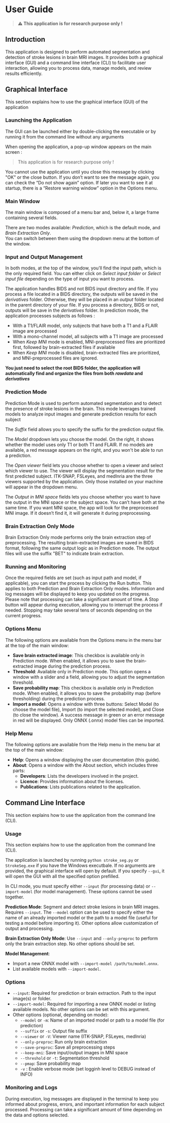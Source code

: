 # User Guide

>**⚠ This application is for research purpose only !**

## Introduction

This application is designed to perform automated segmentation and detection of stroke lesions in brain MRI images. It provides both a graphical interface (GUI) and a command line interface (CLI) to facilitate user interaction, allowing you to process data, manage models, and review results efficiently.

## Graphical Interface
This section explains how to use the graphical interface (GUI) of the application

### Launching the Application

The GUI can be launched either by double-clicking the executable or by running it from the command line without any arguments

When opening the application, a pop-up window appears on the main screen :
> This application is for research purpose only !

You cannot use the application until you close this message by clicking "OK" or the close button. If you don’t want to see the message again, you can check the “Do not show again” option. If later you want to see it at startup, there is a “Restore warning window” option in the Options menu.

### Main Window
The main window is composed of a menu bar and, below it, a large frame containing several fields.

There are two modes available: *Prediction*, which is the default mode, and *Brain Extraction Only*.  
You can switch between them using the dropdown menu at the bottom of the window.

### Input and Output Management

In both modes, at the top of the window, you’ll find the input path, which is the only required field. You can either click on *Select input folder* or *Select input file* depending on the type of input you want to process. 

The application handles BIDS and not BIDS input directory and file. If you process a file located in a BIDS directory, the outputs will be saved in the *derivatives* folder. Otherwise, they will be placed in an *output* folder located in the parent directory of your file. If you process a directory, BIDS or not, outputs will be save in the *derivatives* folder. In prediction mode, the application processes subjects as follows : 
- With a T1/FLAIR model, only subjects that have both a T1 and a FLAIR image are processed
- With a mono-channel model, all subjects with a T1 image are processed
- When *Keep MNI* mode is enabled, MNI-preprocessed files are prioritized first, followed by brain-extracted files if available 
- When *Keep MNI* mode is disabled, brain-extracted files are prioritized, and MNI-preprocessed files are ignored.

**You just need to select the root BIDS folder, the application will automatically find and organize the files from both *rawdata* and *derivatives***


### Prediction Mode

Prediction Mode is used to perform automated segmentation and to detect the presence of stroke lesions in the brain. This mode leverages trained models to analyze input images and generate prediction results for each subject

The *Suffix* field allows you to specify the suffix for the prediction output file.

The *Model* dropdown lets you choose the model. On the right, it shows whether the model uses only T1 or both T1 and FLAIR. If no models are available, a red message appears on the right, and you won't be able to run a prediction.

The *Open viewer* field lets you choose whether to open a viewer and select which viewer to use. The viewer will display the segmentation result for the first predicted subject. ITK-SNAP, FSLeyes, and medInria are the three viewers supported by the application. Only those installed on your machine will appear in the dropdown menu.

The *Output in MNI space* fields lets you choose whether you want to have the output in the MNI space or the subject space. You can’t have both at the same time. If you want MNI space, the app will look for the preprocessed MNI image. If it doesn’t find it, it will generate it during preprocessing.

### Brain Extraction Only Mode

Brain Extraction Only mode performs only the brain extraction step of preprocessing. The resulting brain-extracted images are saved in BIDS format, following the same output logic as in Prediction mode. The output files will use the suffix "BET" to indicate brain extraction.

### Running and Monitoring

Once the required fields are set (such as input path and model, if applicable), you can start the process by clicking the Run button. This applies to both Prediction and Brain Extraction Only modes. Information and log messages will be displayed to keep you updated on the progress. Please note that processing can take a significant amount of time. A Stop button will appear during execution, allowing you to interrupt the process if needed. Stopping may take several tens of seconds depending on the current progress.

### Options Menu

The following options are available from the Options menu in the menu bar at the top of the main window:

- **Save brain extracted image**: This checkbox is available only in Prediction mode. When enabled, it allows you to save the brain-extracted image during the prediction process.
- **Threshold**: Available only in Prediction mode. This option opens a window with a slider and a field, allowing you to adjust the segmentation threshold.
- **Save probability map**: This checkbox is available only in Prediction mode. When enabled, it allows you to save the probability map (before thresholding) during the prediction process.
- **Import a model**: Opens a window with three buttons: Select Model (to choose the model file), Import (to import the selected model), and Close (to close the window). A success message in green or an error message in red will be displayed. Only ONNX (.onnx) model files can be imported.

### Help Menu

The following options are available from the Help menu in the menu bar at the top of the main window:

- **Help**: Opens a window displaying the user documentation (this guide).
- **About**: Opens a window with the About section, which includes three parts:
  - **Developers**: Lists the developers involved in the project.
  - **Licence**: Provides information about the licenses.
  - **Publications**: Lists publications related to the application.

## Command Line Interface

This section explains how to use the application from the command line (CLI).
### Usage

This section explains how to use the application from the command line (CLI).

The application is launched by running `python stroke_seg.py` or `StrokeSeg.exe` if you have the Windows executbale. If no arguments are provided, the graphical interface will open by default. If you specify `--gui`, it will open the GUI with all the specified option prefilled. 

In CLI mode, you must specify either `--input` (for processing data) or `--import-model` (for model management). These options cannot be used together.

**Prediction Mode**: Segment and detect stroke lesions in brain MRI images. Requires `--input`. The `--model` option can be used to specify either the name of an already imported model or the path to a model file (useful for testing a model before importing it). Other options allow customization of output and processing.

**Brain Extraction Only Mode**: Use `--input` and `--only-preproc` to perform only the brain extraction step. No other options should be set.

**Model Management**:
- Import a new ONNX model with `--import-model /path/to/model.onnx`.
- List available models with `--import-model`.

### Options
- `--input`: Required for prediction or brain extraction. Path to the input image(s) or folder.
- `--import-model`: Required for importing a new ONNX model or listing available models. No other options can be set with this argument.
- Other options (optional, depending on mode):
  - `--model` or `-m`: Name of an imported model or path to a model file (for prediction)
  - `--suffix` or `-s`: Output file suffix
  - `--viewer` or `-V`: Viewer name (ITK-SNAP, FSLeyes, medInria)
  - `--only-preproc`: Run only brain extraction
  - `--save-preproc`: Save all preprocessing steps
  - `--keep-mni`: Save input/output images in MNI space
  - `--threshold` or `-t`: Segmentation threshold
  - `--pmap`: Save probability map
  - `-v` : Enable verbose mode (set logginh level to DEBUG instead of INFO)

### Monitoring and Logs
During execution, log messages are displayed in the terminal to keep you informed about progress, errors, and important information for each subject processed. Processing can take a significant amount of time depending on the data and options selected.


